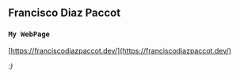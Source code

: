 ## Francisco Diaz Paccot

### `My WebPage`

[https://franciscodiazpaccot.dev/](https://franciscodiazpaccot.dev/)

*:)*
